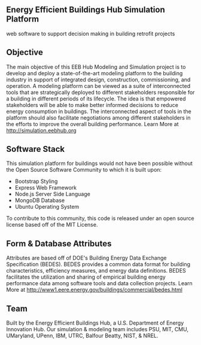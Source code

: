 Energy Efficient Buildings Hub Simulation Platform
--------------------------------------------------
web software to support decision making in building retrofit projects


Objective
---------

The main objective of this EEB Hub Modeling and Simulation project is to develop and 
deploy a state-of-the-art modeling platform to the building industry in support of 
integrated design, construction, commissioning, and operation. A modeling platform 
can be viewed as a suite of interconnected tools that are strategically deployed to 
different stakeholders responsible for a building in different periods of its 
lifecycle. 
The idea is that empowered stakeholders will be able to make better informed decisions 
to reduce energy consumption in buildings. The interconnected aspect of tools in the 
platform should also facilitate negotiations among different stakeholders in the efforts 
to improve the overall building performance.
Learn More at http://simulation.eebhub.org

Software Stack
--------------

This simulation platform for buildings would not have been possible without the 
Open Source Software Community to which it is built upon: 

* Bootstrap Styling
* Express Web Framework
* Node.js Server Side Language
* MongoDB Database
* Ubuntu Operating System

To contribute to this community, this code is released under an open source license
based off of the MIT License.

Form & Database Attributes
--------------------------

Attributes are based off of DOE's Building Energy Data Exchange Specification (BEDES).
BEDES provides a common data format for building characteristics, efficiency measures, 
and energy data definitions.  BEDES facilitates the utilization and sharing of empirical 
building energy performance data among software tools and data collection projects.
Learn More at http://www1.eere.energy.gov/buildings/commercial/bedes.html

Team
-----
Built by the Energy Efficient Buildings Hub, a U.S. Department of Energy Innovation Hub.
Our simulation & modeling team includes PSU, MIT, CMU, UMaryland, UPenn, IBM, UTRC, 
Balfour Beatty, NIST, & NREL.

